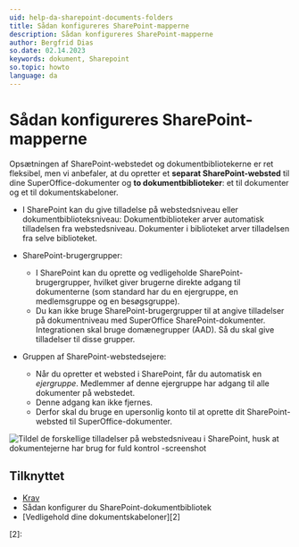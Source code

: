 ```yaml
---
uid: help-da-sharepoint-documents-folders
title: Sådan konfigureres SharePoint-mapperne
description: Sådan konfigureres SharePoint-mapperne
author: Bergfrid Dias
so.date: 02.14.2023
keywords: dokument, Sharepoint
so.topic: howto
language: da
---
```


# Sådan konfigureres SharePoint-mapperne

Opsætningen af SharePoint-webstedet og dokumentbibliotekerne er ret fleksibel, men vi anbefaler, at du opretter et **separat SharePoint-websted** til dine SuperOffice-dokumenter og **to dokumentbiblioteker**: et til dokumenter og et til dokumentskabeloner.

* I SharePoint kan du give tilladelse på webstedsniveau eller dokumentbiblioteksniveau:
Dokumentbiblioteker arver automatisk tilladelsen fra webstedsniveau.
Dokumenter i biblioteket arver tilladelsen fra selve biblioteket.

* SharePoint-brugergrupper:
  * I SharePoint kan du oprette og vedligeholde SharePoint-brugergrupper, hvilket giver brugerne direkte adgang til dokumenterne (som standard har du en ejergruppe, en medlemsgruppe og en besøgsgruppe).
  * Du kan ikke bruge SharePoint-brugergrupper til at angive tilladelser på dokumentniveau med SuperOffice SharePoint-dokumenter. Integrationen skal bruge domænegrupper (AAD). Så du skal give tilladelser til disse grupper.

* Gruppen af SharePoint-webstedsejere:
  * Når du opretter et websted i SharePoint, får du automatisk en *ejergruppe*. Medlemmer af denne ejergruppe har adgang til alle dokumenter på webstedet.
  * Denne adgang kan ikke fjernes.
  * Derfor skal du bruge en upersonlig konto til at oprette dit SharePoint-websted til SuperOffice-dokumenter.

![Tildel de forskellige tilladelser på webstedsniveau i SharePoint, husk at dokumentejerne har brug for fuld kontrol -screenshot][img1]

## Tilknyttet

* [Krav][1]
* Sådan konfigurer du SharePoint-dokumentbibliotek
* [Vedligehold dine dokumentskabeloner][2]

<!-- Referenced links -->
[1]: index.md
[2]:

<!-- Referenced images -->
[img1]: media/admin-preferences-documentlibrary-sharepoint-permissions.png
